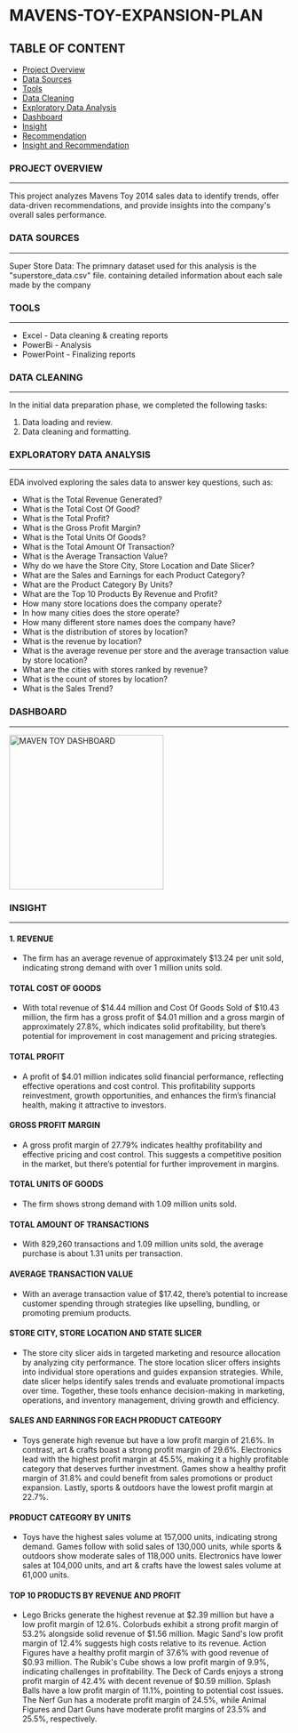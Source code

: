 # MAVENS-TOY-EXPANSION-PLAN

## TABLE OF CONTENT 

- [Project Overview](#project-overview)
- [Data Sources](#data-sources)
- [Tools](#tools)
- [Data Cleaning](#data-cleaning)
- [Exploratory Data  Analysis](#exploratory-data-analysis)
- [Dashboard](#dashboard)
- [Insight](#insight)
- [Recommendation](#recommendation)
- [Insight and Recommendation](#insight-and-recommendation)



### PROJECT OVERVIEW
---
This project analyzes Mavens Toy 2014 sales data to identify trends, offer data-driven recommendations, and provide insights into the company's overall sales performance.

### DATA SOURCES
---
Super Store Data: The primnary dataset used for this analysis is the "superstore_data.csv" file. containing detailed information about each sale made by the company

### TOOLS
---
- Excel - Data cleaning & creating reports
- PowerBi - Analysis
- PowerPoint - Finalizing reports

### DATA CLEANING
  ---
  In the initial data preparation phase, we completed the following tasks:
   1. Data loading and review.
   2. Data cleaning and formatting.


### EXPLORATORY DATA ANALYSIS
---
EDA involved exploring the sales data to answer key questions, such as:

- What is the Total Revenue Generated?
- What is the Total Cost Of Good?
- What is the Total Profit?
- What is the Gross Profit Margin?
- What is the Total Units Of Goods?
- What is the Total Amount Of Transaction?
- What is the Average Transaction Value?
- Why do we have the Store City, Store Location and Date Slicer?
- What are the Sales and Earnings for each Product Category?
- What are the Product Category By Units?
- What are the Top 10 Products By Revenue and Profit?
- How many store locations does the company operate?
- In how many cities does the store operate?
- How many different store names does the company have?
- What is the distribution of stores by location?
- What is the revenue by location?
- What is the average revenue per store and the average transaction value by store location?
- What are the cities with stores ranked by revenue?
- What is the count of stores by location?
- What is the Sales Trend?


### DASHBOARD
---
<img width="278" alt="MAVEN TOY DASHBOARD" src="https://github.com/user-attachments/assets/d9f3f71e-7e7d-447e-b5fb-6a01d36ae553">




### INSIGHT
---
#### 1. REVENUE

- The firm has an average revenue of approximately $13.24 per unit sold, indicating strong demand with over 1 million units sold.

#### TOTAL COST OF GOODS

- With total revenue of $14.44 million and Cost Of Goods Sold of $10.43 million, the firm has a gross profit of $4.01 million and a gross margin of approximately 27.8%, which indicates solid profitability, but there’s potential for improvement in cost management and pricing strategies.

#### TOTAL PROFIT

- A profit of $4.01 million indicates solid financial performance, reflecting effective operations and cost control. This profitability supports reinvestment, growth opportunities, and enhances the firm’s financial health, making it attractive to investors.

#### GROSS PROFIT MARGIN

- A gross profit margin of 27.79% indicates healthy profitability and effective pricing and cost control. This suggests a competitive position in the market, but there’s potential for further improvement in margins. 

#### TOTAL UNITS OF GOODS

- The firm shows strong demand with 1.09 million units sold.

#### TOTAL AMOUNT OF TRANSACTIONS

- With 829,260 transactions and 1.09 million units sold, the average purchase is about 1.31 units per transaction.

#### AVERAGE TRANSACTION VALUE

- With an average transaction value of $17.42, there’s potential to increase customer spending through strategies like upselling, bundling, or promoting premium products.

#### STORE CITY, STORE LOCATION AND STATE SLICER

- The store city slicer aids in targeted marketing and resource allocation by analyzing city performance. The store location slicer offers insights into individual store operations and guides expansion strategies. While, date slicer helps identify sales trends and evaluate promotional impacts over time. Together, these tools enhance decision-making in marketing, operations, and inventory management, driving growth and efficiency.

#### SALES AND EARNINGS FOR EACH PRODUCT CATEGORY

- Toys generate high revenue but have a low profit margin of 21.6%. In contrast, art & crafts boast a strong profit margin of 29.6%. Electronics lead with the highest profit margin at 45.5%, making it a highly profitable category that deserves further investment. Games show a healthy profit margin of 31.8% and could benefit from sales promotions or product expansion. Lastly, sports & outdoors have the lowest profit margin at 22.7%.

#### PRODUCT CATEGORY BY UNITS

- Toys have the highest sales volume at 157,000 units, indicating strong demand. Games follow with solid sales of 130,000 units, while sports & outdoors show moderate sales of 118,000 units. Electronics have lower sales at 104,000 units, and art & crafts have the lowest sales volume at 61,000 units.

#### TOP 10 PRODUCTS BY REVENUE AND PROFIT

- Lego Bricks generate the highest revenue at $2.39 million but have a low profit margin of 12.6%. Colorbuds exhibit a strong profit margin of 53.2% alongside solid revenue of $1.56 million. Magic Sand's low profit margin of 12.4% suggests high costs relative to its revenue. Action Figures have a healthy profit margin of 37.6% with good revenue of $0.93 million. The Rubik's Cube shows a low profit margin of 9.9%, indicating challenges in profitability. The Deck of Cards enjoys a strong profit margin of 42.4% with decent revenue of $0.59 million. Splash Balls have a low profit margin of 11.1%, pointing to potential cost issues. The Nerf Gun has a moderate profit margin of 24.5%, while Animal Figures and Dart Guns have moderate profit margins of 23.5% and 25.5%, respectively.
